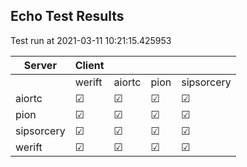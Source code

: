 ## Echo Test Results
Test run at 2021-03-11 10:21:15.425953

| Server      | Client      |             |             |             |
|-------------|-------------|-------------|-------------|-------------|
|             | werift      | aiortc      | pion        | sipsorcery  |
| aiortc      | &#9745;     | &#9745;     | &#9745;     | &#9745;     |
| pion        | &#9745;     | &#9745;     | &#9745;     | &#9745;     |
| sipsorcery  | &#9745;     | &#9745;     | &#9745;     | &#9745;     |
| werift      | &#9745;     | &#9745;     | &#9745;     | &#9745;     |
